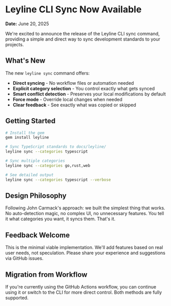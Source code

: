 # Leyline CLI Sync Now Available

**Date:** June 20, 2025

We're excited to announce the release of the Leyline CLI sync command, providing a simple and direct way to sync development standards to your projects.

## What's New

The new `leyline sync` command offers:

- **Direct syncing** - No workflow files or automation needed
- **Explicit category selection** - You control exactly what gets synced
- **Smart conflict detection** - Preserves your local modifications by default
- **Force mode** - Override local changes when needed
- **Clear feedback** - See exactly what was copied or skipped

## Getting Started

```bash
# Install the gem
gem install leyline

# Sync TypeScript standards to docs/leyline/
leyline sync --categories typescript

# Sync multiple categories
leyline sync --categories go,rust,web

# See detailed output
leyline sync --categories typescript --verbose
```

## Design Philosophy

Following John Carmack's approach: we built the simplest thing that works. No auto-detection magic, no complex UI, no unnecessary features. You tell it what categories you want, it syncs them. That's it.

## Feedback Welcome

This is the minimal viable implementation. We'll add features based on real user needs, not speculation. Please share your experience and suggestions via GitHub issues.

## Migration from Workflow

If you're currently using the GitHub Actions workflow, you can continue using it or switch to the CLI for more direct control. Both methods are fully supported.
